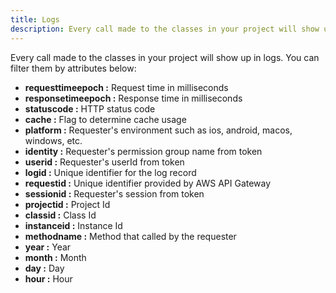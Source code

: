 ```yaml
---
title: Logs
description: Every call made to the classes in your project will show up in logs.
---
```


Every call made to the classes in your project will show up in logs.
You can filter them by attributes below:

- **requesttimeepoch :** Request time in milliseconds
- **responsetimeepoch :** Response time in milliseconds
- **statuscode :** HTTP status code
- **cache :** Flag to determine cache usage
- **platform :** Requester's environment such as ios, android, macos, windows, etc.
- **identity :** Requester's permission group name from token
- **userid :** Requester's userId from token
- **logid :** Unique identifier for the log record
- **requestid :** Unique identifier provided by AWS API Gateway
- **sessionid :** Requester's session from token
- **projectid :** Project Id
- **classid :** Class Id
- **instanceid :** Instance Id
- **methodname :** Method that called by the requester
- **year :** Year
- **month :** Month
- **day :** Day
- **hour :** Hour
